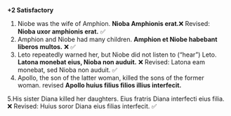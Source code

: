 **+2 Satisfactory**

1. Niobe was the wife of Amphion.
**Nioba Amphionis erat.**❌
Revised: **Nioba uxor amphionis erat.** ✅
2. Amphion and Niobe had many children.
**Amphion et Niobe habebant liberos multos.** ❌ ✅
3. Leto repeatedly warned her, but Niobe did not listen to (“hear”) Leto.
**Latona monebat eius, Nioba non auduit.** ❌
Revised: Latona eam monebat, sed Nioba non auduit. ✅
4. Apollo, the son of the latter woman, killed the sons of the former woman.
revised **Apollo huius filius filios illius interfecit.** 

5.His sister Diana killed her daughters.
Eius fratris Diana interfecti eius filia. ❌
Revised: Huius soror Diana eius filias interfecit. ✅
